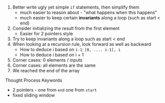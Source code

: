 1. Better write ugly yet simple `if` statements, then simplify them
   - much easier to reason about - "what happens when this happens"
   - much easier to keep certain **invariants** along a loop (such as start < end)
2. Consider initializing the result from the first element 
   - Easier for 2 pointers style
3. Try to keep invariants along a loop such as start < end
4. When looking at a recursion rule, look forward as well as backward
   - How to deduce i based on `i-1`: `[0, .... i-1], i`
   - How to deduce i based on i + 1
1. Corner cases: 0 elements / inputs
2. Corner cases: all elements are the same
3. We reached the end of the array

Thought Process Keywords
- 2 pointers - one from `end` one from `start`
- fixed sliding window

